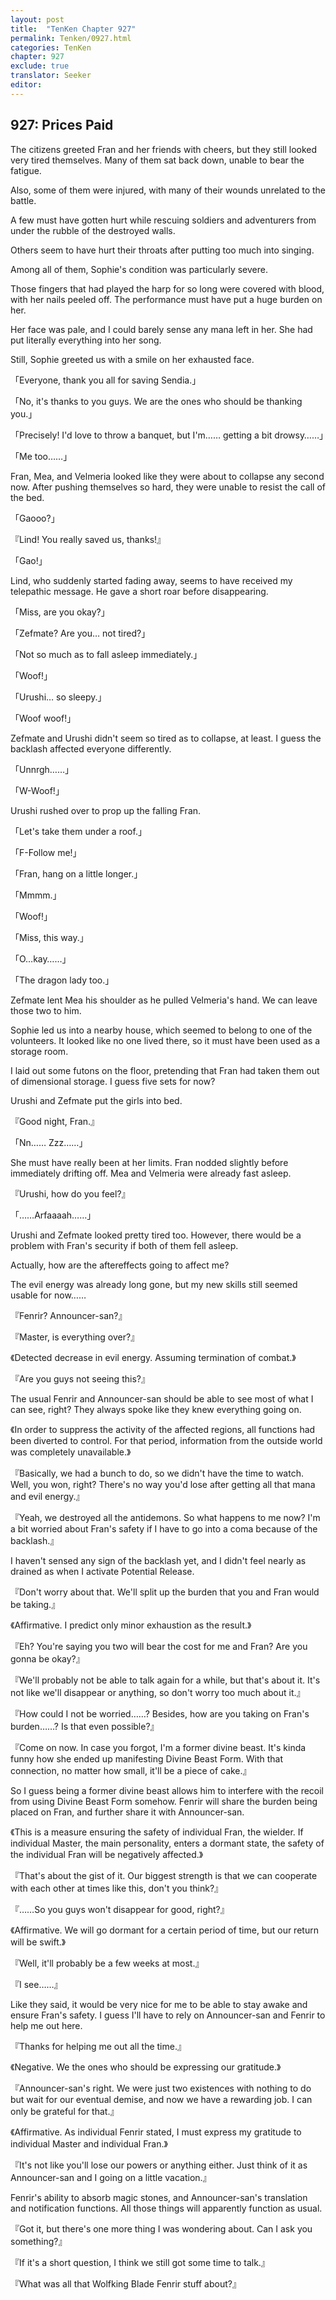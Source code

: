 ```yaml
---
layout: post
title:  "TenKen Chapter 927"
permalink: Tenken/0927.html
categories: TenKen
chapter: 927
exclude: true
translator: Seeker
editor: 
---
```

<h2>927: Prices Paid</h2>

 The citizens greeted Fran and her friends with cheers, but they still looked very tired themselves. Many of them sat back down, unable to bear the fatigue.

 Also, some of them were injured, with many of their wounds unrelated to the battle.

 A few must have gotten hurt while rescuing soldiers and adventurers from under the rubble of the destroyed walls.

 Others seem to have hurt their throats after putting too much into singing.

 Among all of them, Sophie's condition was particularly severe.

 Those fingers that had played the harp for so long were covered with blood, with her nails peeled off. The performance must have put a huge burden on her.

 Her face was pale, and I could barely sense any mana left in her. She had put literally everything into her song.

 Still, Sophie greeted us with a smile on her exhausted face.

「Everyone, thank you all for saving Sendia.」

「No, it's thanks to you guys. We are the ones who should be thanking you.」

「Precisely! I'd love to throw a banquet, but I'm…… getting a bit drowsy……」

「Me too……」

 Fran, Mea, and Velmeria looked like they were about to collapse any second now. After pushing themselves so hard, they were unable to resist the call of the bed.

「Gaooo?」

『Lind! You really saved us, thanks!』

「Gao!」

 Lind, who suddenly started fading away, seems to have received my telepathic message. He gave a short roar before disappearing.

「Miss, are you okay?」

「Zefmate? Are you… not tired?」

「Not so much as to fall asleep immediately.」

「Woof!」

「Urushi… so sleepy.」

「Woof woof!」

 Zefmate and Urushi didn't seem so tired as to collapse, at least. I guess the backlash affected everyone differently.

「Unnrgh……」

「W-Woof!」

 Urushi rushed over to prop up the falling Fran.

「Let's take them under a roof.」

「F-Follow me!」

「Fran, hang on a little longer.」

「Mmmm.」

「Woof!」

「Miss, this way.」

「O…kay……」

「The dragon lady too.」

 Zefmate lent Mea his shoulder as he pulled Velmeria's hand. We can leave those two to him.

 Sophie led us into a nearby house, which seemed to belong to one of the volunteers. It looked like no one lived there, so it must have been used as a storage room.

 I laid out some futons on the floor, pretending that Fran had taken them out of dimensional storage. I guess five sets for now?

 Urushi and Zefmate put the girls into bed.

『Good night, Fran.』

「Nn…… Zzz……」

 She must have really been at her limits. Fran nodded slightly before immediately drifting off. Mea and Velmeria were already fast asleep.

『Urushi, how do you feel?』

「……Arfaaaah……」

 Urushi and Zefmate looked pretty tired too. However, there would be a problem with Fran's security if both of them fell asleep.

 Actually, how are the aftereffects going to affect me?

 The evil energy was already long gone, but my new skills still seemed usable for now……

『Fenrir? Announcer-san?』

『Master, is everything over?』

《Detected decrease in evil energy. Assuming termination of combat.》

『Are you guys not seeing this?』

 The usual Fenrir and Announcer-san should be able to see most of what I can see, right? They always spoke like they knew everything going on.

《In order to suppress the activity of the affected regions, all functions had been diverted to control. For that period, information from the outside world was completely unavailable.》

『Basically, we had a bunch to do, so we didn't have the time to watch. Well, you won, right? There's no way you'd lose after getting all that mana and evil energy.』

『Yeah, we destroyed all the antidemons. So what happens to me now? I'm a bit worried about Fran's safety if I have to go into a coma because of the backlash.』

 I haven't sensed any sign of the backlash yet, and I didn't feel nearly as drained as when I activate Potential Release.

『Don't worry about that. We'll split up the burden that you and Fran would be taking.』

《Affirmative. I predict only minor exhaustion as the result.》

『Eh? You're saying you two will bear the cost for me and Fran? Are you gonna be okay?』

『We'll probably not be able to talk again for a while, but that's about it. It's not like we'll disappear or anything, so don't worry too much about it.』

『How could I not be worried……? Besides, how are you taking on Fran's burden……? Is that even possible?』

『Come on now. In case you forgot, I'm a former divine beast. It's kinda funny how she ended up manifesting Divine Beast Form. With that connection, no matter how small, it'll be a piece of cake.』

 So I guess being a former divine beast allows him to interfere with the recoil from using Divine Beast Form somehow. Fenrir will share the burden being placed on Fran, and further share it with Announcer-san.

《This is a measure ensuring the safety of individual Fran, the wielder. If individual Master, the main personality, enters a dormant state, the safety of the individual Fran will be negatively affected.》

『That's about the gist of it. Our biggest strength is that we can cooperate with each other at times like this, don't you think?』

『……So you guys won't disappear for good, right?』

《Affirmative. We will go dormant for a certain period of time, but our return will be swift.》

『Well, it'll probably be a few weeks at most.』

『I see……』

 Like they said, it would be very nice for me to be able to stay awake and ensure Fran's safety. I guess I'll have to rely on Announcer-san and Fenrir to help me out here.

『Thanks for helping me out all the time.』

《Negative. We the ones who should be expressing our gratitude.》

『Announcer-san's right. We were just two existences with nothing to do but wait for our eventual demise, and now we have a rewarding job. I can only be grateful for that.』

《Affirmative. As individual Fenrir stated, I must express my gratitude to individual Master and individual Fran.》

『It's not like you'll lose our powers or anything either. Just think of it as Announcer-san and I going on a little vacation.』

 Fenrir's ability to absorb magic stones, and Announcer-san's translation and notification functions. All those things will apparently function as usual.

『Got it, but there's one more thing I was wondering about. Can I ask you something?』

『If it's a short question, I think we still got some time to talk.』

『What was all that Wolfking Blade Fenrir stuff about?』



